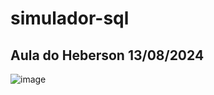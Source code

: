 # simulador-sql

## Aula do Heberson 13/08/2024

![image](https://github.com/user-attachments/assets/be788bbb-704a-4e49-a322-f5ac6a3c1a08)
